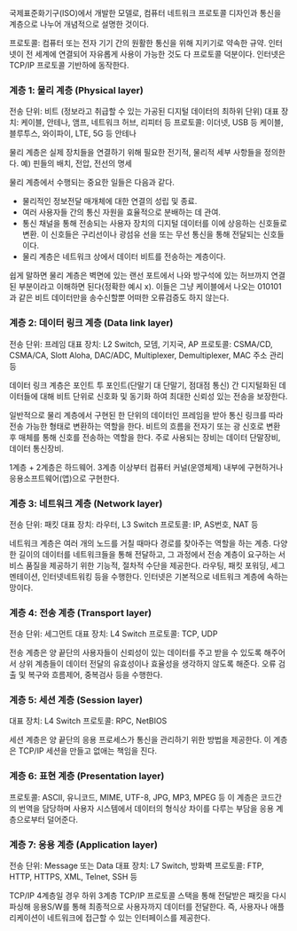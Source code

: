 국제표준화기구(ISO)에서 개발한 모델로, 컴퓨터 네트워크 프로토콜 디자인과 통신을 계층으로 나누어 개념적으로 설명한 것이다.

프로토콜: 컴퓨터 또는 전자 기기 간의 원활한 통신을 위해 지키기로 약속한 규약.
		 인터넷이 전 세계에 연결되어 자유롭게 사용이 가능한 것도 다 프로토콜 덕분이다.
		 인터넷은 TCP/IP 프로토콜 기반하에 동작한다.

### 계층 1: 물리 계층 (Physical layer)
전송 단위: 비트 (정보라고 취급할 수 있는 가공된 디지털 데이터의 최하위 단위)
대표 장치: 케이블, 안테나, 앰프, 네트워크 허브, 리피터 등
프로토콜: 이더넷, USB 등 케이블, 블루투스, 와이파이, LTE, 5G 등 안테나

물리 계층은 실제 장치들을 연결하기 위해 필요한 전기적, 물리적 세부 사항들을 정의한다.
예) 핀들의 배치, 전압, 전선의 명세 

물리 계층에서 수행되는 중요한 일들은 다음과 같다.
- 물리적인 정보전달 매개체에 대한 연결의 성립 및 종료.
- 여러 사용자들 간의 통신 자원을 효율적으로 분배하는 데 관여.
- 통신 채널을 통해 전송되는 사용자 장치의 디지털 데이터를 이에 상응하는 신호들로 변환. 이 신호들은 구리선이나 광섬유 선을 또는 무선 통신을 통해 전달되는 신호들이다. 
- 물리 계층은 네트워크 상에서 데이터 비트를 전송하는 계층이다. 

쉽게 말하면 물리 계층은 벽면에 있는 랜선 포트에서 나와 방구석에 있는 허브까지 연결된 부분이라고 이해하면 된다(정확한 예시 x). 이들은 그냥 케이블에서 나오는 010101과 같은 비트 데이터만을 송수신할뿐 어떠한 오류검증도 하지 않는다. 

### 계층 2: 데이터 링크 계층 (Data link layer)
전송 단위: 프레임
대표 장치: L2 Switch, 모뎀, 기지국, AP
프로토콜: CSMA/CD, CSMA/CA, Slott Aloha, DAC/ADC, Multiplexer, Demultiplexer, MAC 주소 관리 등

데이터 링크 계층은 포인트 투 포인트(단말기 대 단말기, 점대점 통신) 간 디지털화된 데이터들에 대해 비트 단위로 신호화 및 동기화 하여 최대한 신뢰성 있는 전송을 보장한다.

일반적으로 물리 계층에서 구현된 한 단위의 데이터인 프레임을 받아 통신 링크를 따라 전송 가능한 형태로 변환하는 역할을 한다. 비트의 흐름을 전자기 또는 광 신호로 변환 후 매체를 통해 신호를 전송하는 역할을 한다. 주로 사용되는 장비는 데이터 단말장비, 데이터 통신장비.

1계층 + 2계층은 하드웨어. 3계층 이상부터 컴퓨터 커널(운영체제) 내부에 구현하거나 응용소프트웨어(앱)으로 구현한다.

### 계층 3: 네트워크 계층 (Network layer)
전송 단위: 패킷
대표 장치: 라우터, L3 Switch
프로토콜: IP, AS번호, NAT 등

네트워크 계층은 여러 개의 노드를 거칠 때마다 경로를 찾아주는 역할을 하는 계층. 
다양한 길이의 데이터를 네트워크들을 통해 전달하고, 그 과정에서 전송 계층이 요구하는 서비스 품질을 제공하기 위한 기능적, 절차적 수단을 제공한다.
라우팅, 패킷 포워딩, 세그멘테이션, 인터넷네트워킹 등을 수행한다.
인터넷은 기본적으로 네트워크 계층에 속하는 망이다. 

### 계층 4: 전송 계층 (Transport layer)
전송 단위: 세그먼트
대표 장치: L4 Switch
프로토콜: TCP, UDP

전송 계층은 양 끝단의 사용자들이 신뢰성이 있는 데이터를 주고 받을 수 있도록 해주어서 상위 계층들이 데이터 전달의 유효성이나 효율성을 생각하지 않도록 해준다. 
오류 검출 및 복구와 흐름제어, 중복검사 등을 수행한다.

### 계층 5: 세션 계층 (Session layer)
대표 장치: L4 Switch
프로토콜: RPC, NetBIOS

세션 계층은 양 끝단의 응용 프로세스가 통신을 관리하기 위한 방법을 제공한다.
이 계층은 TCP/IP 세션을 만들고 없애는 책임을 진다.

### 계층 6: 표현 계층 (Presentation layer)
프로토콜: ASCII, 유니코드, MIME, UTF-8, JPG, MP3, MPEG 등
이 계층은 코드간의 번역을 담당하며 사용자 시스템에서 데이터의 형식상 차이를 다루는 부담을 응용 계층으로부터 덜어준다.

### 계층 7: 응용 계층 (Application layer)
전송 단위: Message 또는 Data
대표 장치: L7 Switch, 방화벽
프로토콜: FTP, HTTP, HTTPS, XML, Telnet, SSH 등

TCP/IP 4계층일 경우 하위 3계층 TCP/IP 프로토콜 스택을 통해 전달받은 패킷을 다시 파싱해 응용S/W를 통해 최종적으로 사용자까지 데이터를 전달한다.
즉, 사용자나 애플리케이션이 네트워크에 접근할 수 있는 인터페이스를 제공한다.
